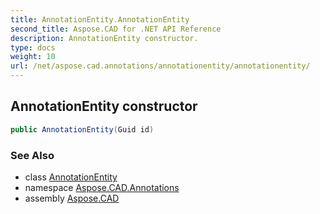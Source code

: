 ```yaml
---
title: AnnotationEntity.AnnotationEntity
second_title: Aspose.CAD for .NET API Reference
description: AnnotationEntity constructor. 
type: docs
weight: 10
url: /net/aspose.cad.annotations/annotationentity/annotationentity/
---
```

## AnnotationEntity constructor

```csharp
public AnnotationEntity(Guid id)
```

### See Also

* class [AnnotationEntity](../)
* namespace [Aspose.CAD.Annotations](../../../aspose.cad.annotations/)
* assembly [Aspose.CAD](../../../)


